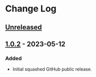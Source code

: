 # Change Log

[//]: # (https://keepachangelog.com/en/1.1.0/)

## [Unreleased]

## [1.0.2] - 2023-05-12

### Added

- Initial squashed GitHub public release.


[unreleased]: https://github.com/getyourguide/openapi-validation-java/compare/1.0.2...HEAD
[1.0.2]: https://github.com/getyourguide/openapi-validation-java/releases/tag/1.0.2
